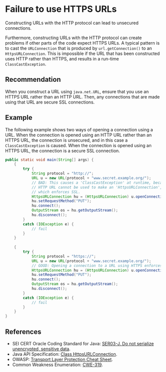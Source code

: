 # Failure to use HTTPS URLs
Constructing URLs with the HTTP protocol can lead to unsecured connections.

Furthermore, constructing URLs with the HTTP protocol can create problems if other parts of the code expect HTTPS URLs. A typical pattern is to cast the `URLConnection` that is produced by `url.getConnection()` to an `HttpsURLConnection`. This is impossible if the URL that has been constructed uses HTTP rather than HTTPS, and results in a run-time `ClassCastException`.


## Recommendation
When you construct a URL using `java.net.URL`, ensure that you use an HTTPS URL rather than an HTTP URL. Then, any connections that are made using that URL are secure SSL connections.


## Example
The following example shows two ways of opening a connection using a URL. When the connection is opened using an HTTP URL rather than an HTTPS URL, the connection is unsecured, and in this case a `ClassCastException` is caused. When the connection is opened using an HTTPS URL, the connection is a secure SSL connection.


```java
public static void main(String[] args) {
	{
		try {
			String protocol = "http://";
			URL u = new URL(protocol + "www.secret.example.org/");
			// BAD: This causes a 'ClassCastException' at runtime, because the
			// HTTP URL cannot be used to make an 'HttpsURLConnection', 
			// which enforces SSL.
			HttpsURLConnection hu = (HttpsURLConnection) u.openConnection();
			hu.setRequestMethod("PUT");
			hu.connect();
			OutputStream os = hu.getOutputStream();
			hu.disconnect();
		}
		catch (IOException e) {
			// fail
		}
	}
	
	{
		try {
			String protocol = "https://";
			URL u = new URL(protocol + "www.secret.example.org/");
			// GOOD: Opening a connection to a URL using HTTPS enforces SSL.
			HttpsURLConnection hu = (HttpsURLConnection) u.openConnection();
			hu.setRequestMethod("PUT");
			hu.connect();
			OutputStream os = hu.getOutputStream();
			hu.disconnect();
		}
		catch (IOException e) {
			// fail
		}
	}
}
```

## References
* SEI CERT Oracle Coding Standard for Java: [SER03-J. Do not serialize unencrypted, sensitive data](https://wiki.sei.cmu.edu/confluence/display/java/SER03-J.+Do+not+serialize+unencrypted+sensitive+data).
* Java API Specification: [ Class HttpsURLConnection](https://docs.oracle.com/en/java/javase/11/docs/api/java.base/javax/net/ssl/HttpsURLConnection.html).
* OWASP: [Transport Layer Protection Cheat Sheet](https://cheatsheetseries.owasp.org/cheatsheets/Transport_Layer_Protection_Cheat_Sheet.html).
* Common Weakness Enumeration: [CWE-319](https://cwe.mitre.org/data/definitions/319.html).
